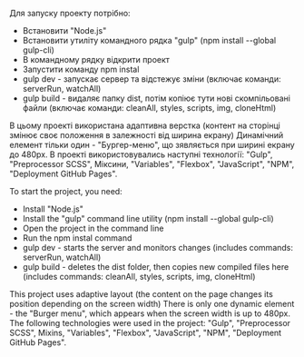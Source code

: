 Для запуску проекту потрібно:
- Встановити "Node.js"
- Встановити  утиліту командного рядка "gulp" (npm install --global gulp-cli)
- В командному рядку відкрити проект
- Запустити команду npm instal
- gulp dev - запускає сервер та відстежує зміни (включає команди: serverRun, watchAll) 
- gulp build - видаляє папку dist, потім копіює тути нові скомпільовані файли (включає команди: cleanAll, styles, scripts, img, cloneHtml)

В цьому проекті використана адаптивна верстка (контент на сторінці змінює своє положення в залежності від ширина екрану)
Динамічний елемент тільки один - "Бургер-меню", що зявляється при ширині екрану до 480px.
В проекті використовувались наступні технології: "Gulp", "Preprocessor SCSS", Міксини, "Variables",  "Flexbox", "JavaScript", "NPM", "Deployment GitHub Pages".

To start the project, you need:
- Install "Node.js"
- Install the "gulp" command line utility (npm install --global gulp-cli)
- Open the project in the command line
- Run the npm instal command
- gulp dev - starts the server and monitors changes (includes commands: serverRun, watchAll)
- gulp build - deletes the dist folder, then copies new compiled files here (includes commands: cleanAll, styles, scripts, img, cloneHtml)

This project uses adaptive layout (the content on the page changes its position depending on the screen width)
There is only one dynamic element - the "Burger menu", which appears when the screen width is up to 480px.
The following technologies were used in the project: "Gulp", "Preprocessor SCSS", Mixins, "Variables", "Flexbox", "JavaScript", "NPM", "Deployment GitHub Pages".